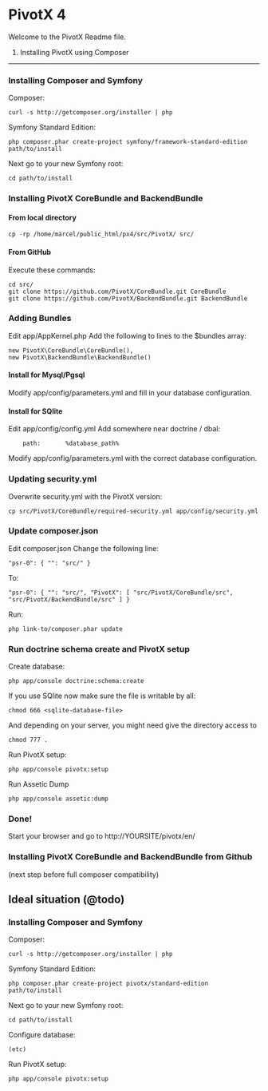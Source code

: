 PivotX 4
========

Welcome to the PivotX Readme file.



1) Installing PivotX using Composer
-----------------------------------

### Installing Composer and Symfony

Composer:

    curl -s http://getcomposer.org/installer | php

Symfony Standard Edition:

    php composer.phar create-project symfony/framework-standard-edition path/to/install

Next go to your new Symfony root:

    cd path/to/install


### Installing PivotX CoreBundle and BackendBundle 

#### From local directory

    cp -rp /home/marcel/public_html/px4/src/PivotX/ src/

#### From GitHub

Execute these commands:

    cd src/
    git clone https://github.com/PivotX/CoreBundle.git CoreBundle
    git clone https://github.com/PivotX/BackendBundle.git BackendBundle


### Adding Bundles

Edit app/AppKernel.php
Add the following to lines to the $bundles array:

    new PivotX\CoreBundle\CoreBundle(),
    new PivotX\BackendBundle\BackendBundle() 

#### Install for Mysql/Pgsql

Modify app/config/parameters.yml and fill in your database configuration.


#### Install for SQlite

Edit app/config/config.yml
Add somewhere near doctrine / dbal:

        path:       %database_path%

Modify app/config/parameters.yml with the correct database configuration.


### Updating security.yml

Overwrite security.yml with the PivotX version:

    cp src/PivotX/CoreBundle/required-security.yml app/config/security.yml 


### Update composer.json

Edit composer.json
Change the following line:

    "psr-0": { "": "src/" }

To:

    "psr-0": { "": "src/", "PivotX": [ "src/PivotX/CoreBundle/src", "src/PivotX/BackendBundle/src" ] }

Run:

    php link-to/composer.phar update


### Run doctrine schema create and PivotX setup

Create database:

    php app/console doctrine:schema:create

If you use SQlite now make sure the file is writable by all:

    chmod 666 <sqlite-database-file>

And depending on your server, you might need give the directory access to

    chmod 777 .

Run PivotX setup:

    php app/console pivotx:setup

Run Assetic Dump

    php app/console assetic:dump


### Done!

Start your browser and go to http://YOURSITE/pivotx/en/


### Installing PivotX CoreBundle and BackendBundle from Github

(next step before full composer compatibility)




## Ideal situation (@todo)

### Installing Composer and Symfony

Composer:

    curl -s http://getcomposer.org/installer | php

Symfony Standard Edition:

    php composer.phar create-project pivotx/standard-edition path/to/install

Next go to your new Symfony root:

    cd path/to/install

Configure database:

    (etc)

Run PivotX setup:

    php app/console pivotx:setup

